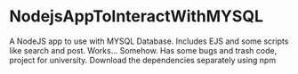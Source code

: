 # NodejsAppToInteractWithMYSQL
A NodeJS app to use with MYSQL Database. Includes EJS and some scripts like search and post. Works... Somehow.
Has some bugs and trash code, project for university.
Download the dependencies separately using npm
